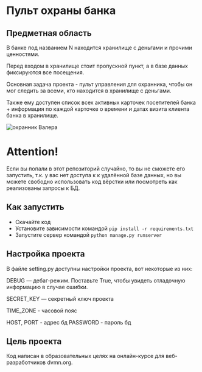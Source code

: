# Пульт охраны банка
## Предметная область
В банке под названием N находится хранилище с деньгами и прочими ценностями.

Перед входом в хранилище стоит пропускной пункт, а в базе данных фиксируются все посещения. 

Основная задача проекта -  пульт управления для охранника, чтобы он мог следить за всеми, кто находится в хранилище с деньгами.

Также ему доступен список всех активных карточек посетителей банка + информация по каждой карточке о времени и датах визита клиента банка  в хранилище.

![охранник Валера](https://dok7xy59qfw9h.cloudfront.net/bc9/d884a/37b5/4186/b1f4/6d59eaacc9c5/large/12783.jpg)

# Attention!
Если вы попали в этот репозиторий случайно, то вы не сможете его запустить, т.к. у вас нет доступа к к удалённой базе данных, но вы можете свободно использовать код вёрстки или посмотреть как реализованы запросы к БД.

## Как запустить
* Скачайте код
* Установите зависимости командой  `pip install -r requirements.txt `
* Запустите сервер командой  `python manage.py runserver `

## Настройка проекта
 В файле setting.py доступны настройки проекта, вот некоторые из них:
 
 DEBUG — дебаг-режим. Поставьте True, чтобы увидеть отладочную информацию в случае ошибки.
 
 SECRET_KEY — секретный ключ проекта
 
 TIME_ZONE - часовой пояс
 
 HOST, PORT - адрес бд
 PASSWORD - пароль бд

## Цель проекта
Код написан в образовательных целях на онлайн-курсе для веб-разработчиков dvmn.org.
